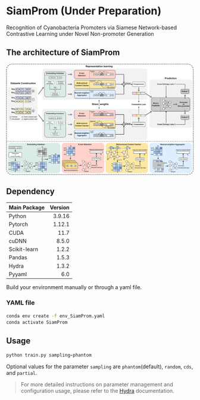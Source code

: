 # SiamProm (Under Preparation)

Recognition of Cyanobacteria Promoters via Siamese Network-based Contrastive Learning under Novel Non-promoter Generation

## The architecture of SiamProm

![SiamProm](./figs/fig2.webp)


## Dependency

| Main Package 	| Version 	|
| ------------	| -------:	|
| Python       	| 3.9.16  	|
| Pytorch      	| 1.12.1  	|
| CUDA         	| 11.7    	|
| cuDNN         | 8.5.0    	|
| Scikit-learn  | 1.2.2   	|
| Pandas      	| 1.5.3   	|
| Hydra        	| 1.3.2   	|
| Pyyaml      	| 6.0   	|

Build your environment manually or through a yaml file.

### YAML file

```bash
conda env create -f env_SiamProm.yaml
conda activate SiamProm
```

## Usage

```python
python train.py sampling=phantom
```

Optional values for the parameter `sampling` are `phantom`(default), `random`, `cds`, and `partial`.

> For more detailed instructions on parameter management and configuration usage, please refer to the [Hydra](https://hydra.cc/docs/1.3/intro/) documentation.